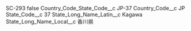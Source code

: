<?xml version="1.0" encoding="UTF-8"?>
<CustomMetadata xmlns="http://soap.sforce.com/2006/04/metadata" xmlns:xsi="http://www.w3.org/2001/XMLSchema-instance" xmlns:xsd="http://www.w3.org/2001/XMLSchema">
    <label>SC-293</label>
    <protected>false</protected>
    <values>
        <field>Country_Code_State_Code__c</field>
        <value xsi:type="xsd:string">JP-37</value>
    </values>
    <values>
        <field>Country_Code__c</field>
        <value xsi:type="xsd:string">JP</value>
    </values>
    <values>
        <field>State_Code__c</field>
        <value xsi:type="xsd:string">37</value>
    </values>
    <values>
        <field>State_Long_Name_Latin__c</field>
        <value xsi:type="xsd:string">Kagawa</value>
    </values>
    <values>
        <field>State_Long_Name_Local__c</field>
        <value xsi:type="xsd:string">香川県</value>
    </values>
</CustomMetadata>

